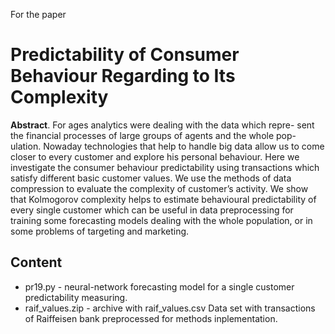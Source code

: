 For the paper 
<H1>Predictability of Consumer Behaviour Regarding to Its Complexity</H1>
<p> <b>Abstract</b>. For ages analytics were dealing with the data which repre-
sent the financial processes of large groups of agents and the whole pop-
ulation. Nowaday technologies that help to handle big data allow us to
come closer to every customer and explore his personal behaviour. Here
we investigate the consumer behaviour predictability using transactions
which satisfy different basic customer values. We use the methods of data
compression to evaluate the complexity of customer’s activity. We show
that Kolmogorov complexity helps to estimate behavioural predictability
of every single customer which can be useful in data preprocessing for
training some forecasting models dealing with the whole population, or
in some problems of targeting and marketing.
</p>
<H2>Content</H2>
<ul>
<li>pr19.py - neural-network forecasting model for a single customer predictability measuring.
<li>raif_values.zip - archive with raif_values.csv Data set with transactions of Raiffeisen bank preprocessed for methods inplementation.
</ul>
